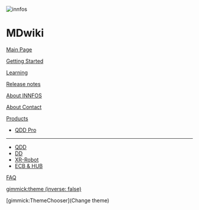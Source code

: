 ![innfos](innfos-logo.jpg)

# MDwiki

[Main Page](index.md)

[Getting Started](gimmicks.md)

[Learning](gimmicks1.md)

[Release notes](gimmicks2.md)

[About INNFOS](gimmicks3.md)

[About Contact](gimmicks4.md)

[Products]()

  * [QDD Pro](tutorials.md)
  - - - -
  * [QDD](tutorials/github.md)
  * [DD](tutorials/drive.md)
  * [XR-Robot](tutorials/dropbox.md)
  * [ECB & HUB](tutorials/iis/iis.md)

[FAQ](examples.md)

[gimmick:theme (inverse: false)](spacelab)

[gimmick:ThemeChooser](Change theme)

<!-- counter pixel for counting visitors -->
<!-- <img src="http://stats.markdown.io/mdwiki_info.gif" style="display:none;"/> -->

<script type="text/javascript">

  var _gaq = _gaq || [];
  _gaq.push(['_setAccount', 'UA-44627253-1']);
  _gaq.push(['_trackPageview']);

  (function() {
    var ga = document.createElement('script'); ga.type = 'text/javascript'; ga.async = true;
    ga.src = ('https:' == document.location.protocol ? 'https://ssl' : 'http://www') + '.google-analytics.com/ga.js';
    var s = document.getElementsByTagName('script')[0]; s.parentNode.insertBefore(ga, s);
  })();

</script>
